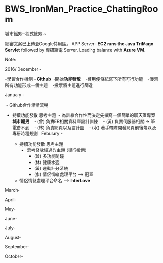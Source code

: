 # BWS_IronMan_Practice_ChattingRoom
城市鐵男─程式鐵男 ~


總審文案已上傳至Google共用區。
APP Server- **EC2 runs the Java TriMago Servlet** followed by 專研筆電 Server. Loading balance with **Azure VM**.


Note:

2016/
December - 

  -學習合作機制 - **Github**
  -開始**功能發散** 
    -使用便條紙寫下所有可行功能 
    -湊齊所有功能形成一個主題
    -投票將主題進行篩選 

January -  

  - Github合作漸漸流暢 
  - 持續功能發散 思考主題
  - 為訓練合作性而決定先撰寫一個簡單的聊天室專案 **城市鐵男** 
    - (曾) 負責ER相關資料庫設計訓練
    - (黃) 負責伺服器相關 -> 筆電借不到 
    - (林) 負責網頁以及設計圖 
    - (水) 著手帶隊開發網頁前後端以及專研時程規劃 
  
Feburary -

	- 持續功能發散 思考主題
    	- 思考發散經過的主題 (舉行投票)
        	- (曾) 多功能鬧鐘
            - (林) 健康水壺
            - (黃) 運動計分系統
            - (水) 情侶情緒處理平台  -->  冠軍
    - 情侶情緒處理平台命名 --> **InterLove**
            

March-

April-

May-

June-

July-

August-

September-

October-
